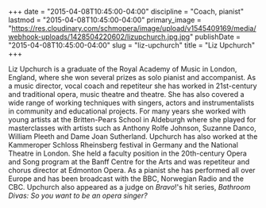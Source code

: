 +++
date = "2015-04-08T10:45:00-04:00"
discipline = "Coach, pianist"
lastmod = "2015-04-08T10:45:00-04:00"
primary_image = "https://res.cloudinary.com/schmopera/image/upload/v1545409169/media/webhook-uploads/1428504220602/lizupchurch.jpg.jpg"
publishDate = "2015-04-08T10:45:00-04:00"
slug = "liz-upchurch"
title = "Liz Upchurch"
+++

<p>
	Liz Upchurch is a graduate of the Royal Academy of Music in London, England, where she won several prizes as solo pianist and accompanist. As a music director, vocal coach and repetiteur she has worked in 21st-century and traditional opera, music theatre and theatre. She has also covered a wide range of working techniques with singers, actors and instrumentalists in community and educational projects. For many years she worked with young artists at the Britten-Pears School in Aldeburgh where she played for masterclasses with artists such as Anthony Rolfe Johnson, Suzanne Danco, William Pleeth and Dame Joan Sutherland. Upchurch has also worked at the Kammeroper Schloss Rheinsberg festival in Germany and the National Theatre in London. She held a faculty position in the 20th-century Opera and Song program at the Banff Centre for the Arts and was repetiteur and chorus director at Edmonton Opera. As a pianist she has performed all over Europe and has been broadcast with the BBC, Norwegian Radio and the CBC. Upchurch also appeared as a judge on <em>Bravo</em>!'s hit series, <em>Bathroom Divas: So you want to be an opera singer?</em>
</p>

